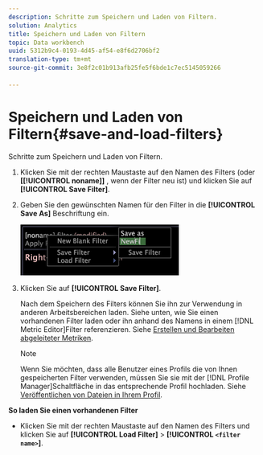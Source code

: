 ```yaml
---
description: Schritte zum Speichern und Laden von Filtern.
solution: Analytics
title: Speichern und Laden von Filtern
topic: Data workbench
uuid: 5312b9c4-0193-4d45-af54-e8f6d2706bf2
translation-type: tm+mt
source-git-commit: 3e8f2c01b913afb25fe5f6bde1c7ec5145059266

---
```



# Speichern und Laden von Filtern{#save-and-load-filters}

Schritte zum Speichern und Laden von Filtern.

1. Klicken Sie mit der rechten Maustaste auf den Namen des Filters (oder **\[[!UICONTROL noname]\]** , wenn der Filter neu ist) und klicken Sie auf **[!UICONTROL Save Filter]**.
1. Geben Sie den gewünschten Namen für den Filter in die **[!UICONTROL Save As]** Beschriftung ein.

   ![Schritt-Info](assets/vis_FilterEditor_SaveFilter.png)

1. Klicken Sie auf **[!UICONTROL Save Filter]**.

   Nach dem Speichern des Filters können Sie ihn zur Verwendung in anderen Arbeitsbereichen laden. Siehe unten, wie Sie einen vorhandenen Filter laden oder ihn anhand des Namens in einem [!DNL Metric Editor]Filter referenzieren. Siehe [Erstellen und Bearbeiten abgeleiteter Metriken](../../../../home/c-get-started/c-admin-intrf/c-prof-mgr/c-drvd-mtrcs.md#concept-e41723b342a849309874b26232224a40).

   >[!NOTE]
   >
   >Wenn Sie möchten, dass alle Benutzer eines Profils die von Ihnen gespeicherten Filter verwenden, müssen Sie sie mit der [!DNL Profile Manager]Schaltfläche in das entsprechende Profil hochladen. Siehe [Veröffentlichen von Dateien in Ihrem Profil](../../../../home/c-get-started/c-admin-intrf/c-prof-mgr/t-pub-files-wkg-prof.md#task-a0106e010c834d16bd60eef4721b6af9).

**So laden Sie einen vorhandenen Filter**

* Klicken Sie mit der rechten Maustaste auf den Namen des Filters und klicken Sie auf **[!UICONTROL Load Filter]** > **[!UICONTROL `<filter name>`]**.

